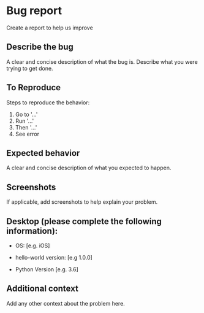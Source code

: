 # Bug report

Create a report to help us improve

## Describe the bug

A clear and concise description of what the bug is. Describe what you were trying to get done.

## To Reproduce

Steps to reproduce the behavior:

1. Go to '...'
2. Run '...'
3. Then '...'
4. See error

## Expected behavior

A clear and concise description of what you expected to happen.

## Screenshots

If applicable, add screenshots to help explain your problem.

## Desktop (please complete the following information):

- OS: [e.g. iOS]
* hello-world version: [e.g 1.0.0]
- Python Version [e.g. 3.6]

## Additional context

Add any other context about the problem here.
